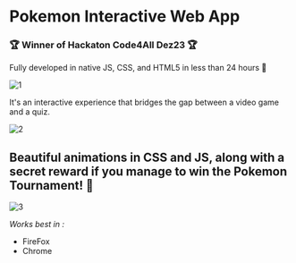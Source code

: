 

# Pokemon Interactive Web App

### :trophy: Winner of Hackaton Code4All Dez23 :trophy: ###
Fully developed in native JS, CSS, and HTML5 in less than 24 hours :dart:

![1](https://github.com/CatZeta/CodeForALl_Hackathon/assets/139911572/93bc4be0-db91-4a26-9327-65ccac46496a)


It's an interactive experience that bridges the gap between a video game and a quiz.

![2](https://github.com/martimAredeSantos/Hackaton23_24-PokemonWebQuizz/assets/147712420/7715f77a-c39e-4c01-bc53-6b334f4c9600)

## Beautiful animations in CSS and JS, along with a secret reward if you manage to win the Pokemon Tournament! :eyes: ##

![3](https://github.com/martimAredeSantos/Hackaton23_24-PokemonWebQuizz/assets/147712420/7f9f4424-46f2-465f-ae04-c1a14407ae7a)

*Works best in :*
- FireFox
- Chrome
